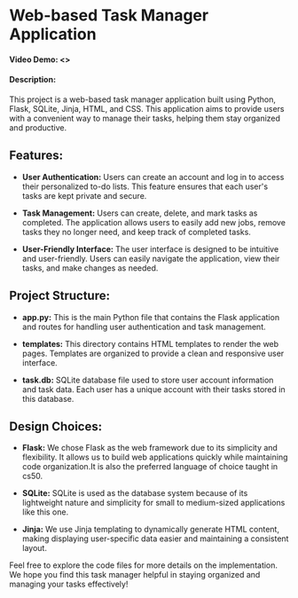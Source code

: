# Web-based Task Manager Application
#### Video Demo: <>

#### Description:
This project is a web-based task manager application built using Python, Flask, SQLite, Jinja, HTML, and CSS. This application aims to provide users with a convenient way to manage their tasks, helping them stay organized and productive.

## Features:
- **User Authentication:** Users can create an account and log in to access their personalized to-do lists. This feature ensures that each user's tasks are kept private and secure.

- **Task Management:** Users can create, delete, and mark tasks as completed. The application allows users to easily add new jobs, remove tasks they no longer need, and keep track of completed tasks.

- **User-Friendly Interface:** The user interface is designed to be intuitive and user-friendly. Users can easily navigate the application, view their tasks, and make changes as needed.

## Project Structure:
- **app.py:** This is the main Python file that contains the Flask application and routes for handling user authentication and task management.

- **templates:** This directory contains HTML templates to render the web pages. Templates are organized to provide a clean and responsive user interface.

- **task.db:** SQLite database file used to store user account information and task data. Each user has a unique account with their tasks stored in this database.

## Design Choices:
- **Flask:** We chose Flask as the web framework due to its simplicity and flexibility. It allows us to build web applications quickly while maintaining code organization.It is also the preferred language of choice taught in cs50.

- **SQLite:** SQLite is used as the database system because of its lightweight nature and simplicity for small to medium-sized applications like this one.

- **Jinja:** We use Jinja templating to dynamically generate HTML content, making displaying user-specific data easier and maintaining a consistent layout.


Feel free to explore the code files for more details on the implementation. We hope you find this task manager helpful in staying organized and managing your tasks effectively!
